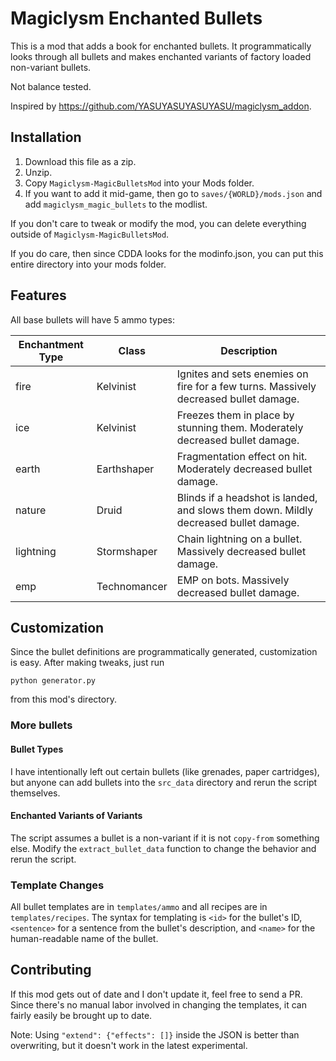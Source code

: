 # Magiclysm Enchanted Bullets

This is a mod that adds a book for enchanted bullets. It programmatically looks through all bullets and makes enchanted variants of factory loaded non-variant bullets.

Not balance tested.

Inspired by https://github.com/YASUYASUYASUYASU/magiclysm_addon.

## Installation

1. Download this file as a zip.
2. Unzip.
3. Copy `Magiclysm-MagicBulletsMod` into your Mods folder.
4. If you want to add it mid-game, then go to `saves/{WORLD}/mods.json` and add `magiclysm_magic_bullets` to the modlist.

If you don't care to tweak or modify the mod, you can delete everything outside of `Magiclysm-MagicBulletsMod`.

If you do care, then since CDDA looks for the modinfo.json, you can put this entire directory into your mods folder.

## Features

All base bullets will have 5 ammo types:

Enchantment Type | Class |Description
--- | --- | ---
fire | Kelvinist | Ignites and sets enemies on fire for a few turns. Massively decreased bullet damage.
ice | Kelvinist | Freezes them in place by stunning them. Moderately decreased bullet damage.
earth | Earthshaper | Fragmentation effect on hit. Moderately decreased bullet damage.
nature | Druid | Blinds if a headshot is landed, and slows them down. Mildly decreased bullet damage.
lightning | Stormshaper | Chain lightning on a bullet. Massively decreased bullet damage.
emp | Technomancer | EMP on bots. Massively decreased bullet damage.

## Customization

Since the bullet definitions are programmatically generated, customization is easy. After making tweaks, just run

```
python generator.py
```

from this mod's directory.

### More bullets

#### Bullet Types

I have intentionally left out certain bullets (like grenades, paper cartridges), but anyone can add bullets into the `src_data` directory and rerun the script themselves.

#### Enchanted Variants of Variants

The script assumes a bullet is a non-variant if it is not `copy-from` something else. Modify the `extract_bullet_data` function to change the behavior and rerun the script.

### Template Changes

All bullet templates are in `templates/ammo` and all recipes are in `templates/recipes`. The syntax for templating is `<id>` for the bullet's ID, `<sentence>` for a sentence from the bullet's description, and `<name>` for the human-readable name of the bullet.

## Contributing

If this mod gets out of date and I don't update it, feel free to send a PR. Since there's no manual labor involved in changing the templates, it can fairly easily be brought up to date.

Note: Using `"extend": {"effects": []}` inside the JSON is better than overwriting, but it doesn't work in the latest experimental.